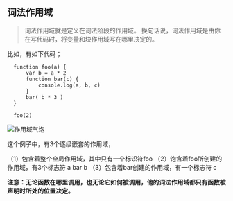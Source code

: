 ## 词法作用域
> 词法作用域就是定义在词法阶段的作用域。 换句话说，词法作用域是由你在写代码时，将变量和块作用域写在哪里决定的。

比如，有如下代码；
```
  function foo(a) {
      var b = a * 2
      function bar(c) {
          console.log(a, b, c)
      }
      bar( b * 3 )
  }

  foo(2) 
```

![作用域气泡](https://github.com/Hillkinsh/javascript/blob/master/image/scope.png)

这个例子中，有3个逐级嵌套的作用域，

（1）包含着整个全局作用域，其中只有一个标识符foo
（2）饱含着foo所创建的作用域，有3个标志符 a bar b
（3）包含着bar创建的作用域，有一个标志符 c

**注意：无论函数在哪里调用，也无论它如何被调用，他的词法作用域都只有函数被声明时所处的位置决定。**